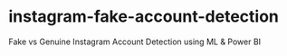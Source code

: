 # instagram-fake-account-detection
Fake vs Genuine Instagram Account Detection using ML &amp; Power BI
